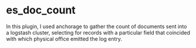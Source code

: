 es_doc_count
============
In this plugin, I used anchorage to gather the count of documents sent into a logstash cluster,
selecting for records with a particular field that coincided with which physical office emitted
the log entry.
